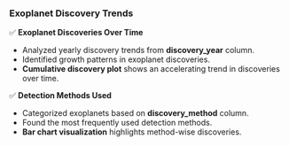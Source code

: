 ### Exoplanet Discovery Trends  

✅ **Exoplanet Discoveries Over Time**  
   - Analyzed yearly discovery trends from **discovery_year** column.  
   - Identified growth patterns in exoplanet discoveries.  
   - **Cumulative discovery plot** shows an accelerating trend in discoveries over time.  

✅ **Detection Methods Used**  
   - Categorized exoplanets based on **discovery_method** column.  
   - Found the most frequently used detection methods.  
   - **Bar chart visualization** highlights method-wise discoveries. 